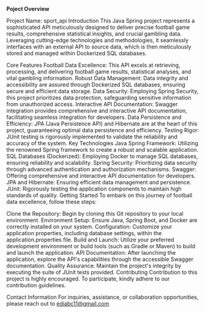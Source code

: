 **Poject Overview**

Project Name: sport_api
Introduction
This Java Spring project represents a sophisticated API meticulously designed to deliver precise football game results, comprehensive statistical insights, and crucial gambling data. Leveraging cutting-edge technologies and methodologies, it seamlessly interfaces with an external API to source data, which is then meticulously stored and managed within Dockerized SQL databases.

Core Features
Football Data Excellence: This API excels at retrieving, processing, and delivering football game results, statistical analyses, and vital gambling information.
Robust Data Management: Data integrity and accessibility are assured through Dockerized SQL databases, ensuring secure and efficient data storage.
Data Security: Employing Spring Security, this project prioritizes data protection, safeguarding sensitive information from unauthorized access.
Interactive API Documentation: Swagger integration provides comprehensive and interactive API documentation, facilitating seamless integration for developers.
Data Persistence and Efficiency: JPA (Java Persistence API) and Hibernate are at the heart of this project, guaranteeing optimal data persistence and efficiency.
Testing Rigor: JUnit testing is rigorously implemented to validate the reliability and accuracy of the system.
Key Technologies
Java Spring Framework: Utilizing the renowned Spring framework to create a robust and scalable application.
SQL Databases (Dockerized): Employing Docker to manage SQL databases, ensuring reliability and scalability.
Spring Security: Prioritizing data security through advanced authentication and authorization mechanisms.
Swagger: Offering comprehensive and interactive API documentation for developers.
JPA and Hibernate: Ensuring efficient data management and persistence.
JUnit: Rigorously testing the application components to maintain high standards of quality.
Getting Started
To embark on this journey of football data excellence, follow these steps:

Clone the Repository: Begin by cloning this Git repository to your local environment.
Environment Setup: Ensure Java, Spring Boot, and Docker are correctly installed on your system.
Configuration: Customize your application properties, including database settings, within the application.properties file.
Build and Launch: Utilize your preferred development environment or build tools (such as Gradle or Maven) to build and launch the application.
API Documentation: After launching the application, explore the API's capabilities through the accessible Swagger documentation.
Quality Assurance: Maintain the project's integrity by executing the suite of JUnit tests provided.
Contributing
Contribution to this project is highly encouraged. To participate, kindly adhere to our contribution guidelines.


Contact Information
For inquiries, assistance, or collaboration opportunities, please reach out to ediabc11@gmail.com


